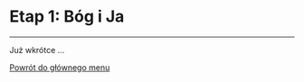 # <span class="stage-header">Etap 1</span>: Bóg i Ja
---
Już wkrótce ...

[Powrót do głównego menu](index.md)
